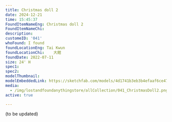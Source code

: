 ```yaml
---
title: Christmas doll 2
date: 2024-12-21
time: 15:45:37
FoundItemNameEng: Christmas doll 2
FoundItemNameChi: 
description: 
customeID: '041'
whoFound: I found
foundLocationEng: Tai Kwun
foundLocationChi:    大館
foundDate: 2022-07-11
size: 24' H
spec1: 
spec2: 
modelThumbnail:
modelEmbeddedLink: https://sketchfab.com/models/4d1741b3eb3b4efaaf6ce470c5515d1d/embed
media: 
  - /img/lostandfoundanythingstore/allCollection/041_ChristmasDoll2.png
active: true

---
```

(to be updated)